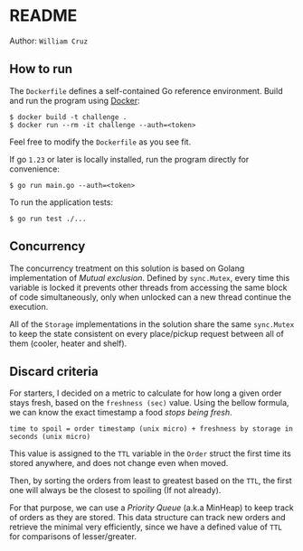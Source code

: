 # README

Author: `William Cruz`

## How to run

The `Dockerfile` defines a self-contained Go reference environment.
Build and run the program using [Docker](https://docs.docker.com/get-started/get-docker/):
```
$ docker build -t challenge .
$ docker run --rm -it challenge --auth=<token>
```
Feel free to modify the `Dockerfile` as you see fit.

If go `1.23` or later is locally installed, run the program directly for convenience:
```
$ go run main.go --auth=<token>
```

To run the application tests:
```
$ go run test ./...
```

## Concurrency

The concurrency treatment on this solution is based on Golang implementation of _Mutual exclusion_.
Defined by `sync.Mutex`, every time this variable is locked it prevents other threads from accessing the same block of code simultaneously, only when unlocked can a new thread continue the execution.

All of the `Storage` implementations in the solution share the same `sync.Mutex` to keep the state consistent on every place/pickup request between all of them (cooler, heater and shelf).

## Discard criteria

For starters, I decided on a metric to calculate for how long a given order stays fresh, based on the `freshness (sec)` value.
Using the bellow formula, we can know the exact timestamp a food _stops being fresh_.

```
time to spoil = order timestamp (unix micro) + freshness by storage in seconds (unix micro)
```

This value is assigned to the `TTL` variable in the `Order` struct the first time its stored anywhere, and does not change even when moved.

Then, by sorting the orders from least to greatest based on the `TTL`, the first one will always be the closest to spoiling (If not already).

For that purpose, we can use a _Priority Queue_ (a.k.a MinHeap) to keep track of orders as they are stored. This data structure can track new orders and retrieve the minimal very efficiently, since we have a defined value of `TTL` for comparisons of lesser/greater.

